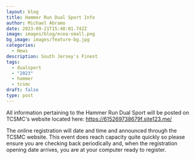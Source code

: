```yaml
---
layout: blog
title: Hammer Run Dual Sport Info
author: Michael Abramo
date: 2023-09-21T15:48:01.742Z
image: images/blog/ecea-small.png
bg_image: images/feature-bg.jpg
categories:
  - News
description: South Jersey's Finest
tags:
  - dualsport
  - "2023"
  - hammer
  - tcsmc
draft: false
type: post
---
```

All information pertaining to the Hammer Run Dual Sport will be posted on TCSMC's website located here: https://615269738679f.site123.me/

The online registration will date and time and announced through the TCSMC website. This event does reach capacity quite quickly so please ensure you are checking back periodically and, when the registration opening date arrives, you are at your computer ready to register.